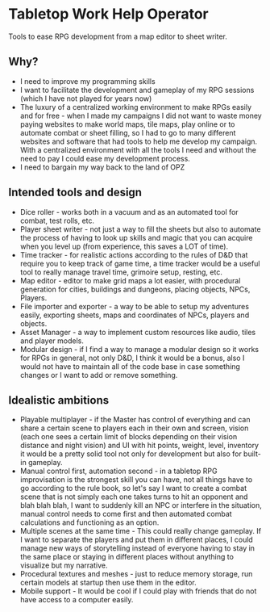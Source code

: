 # Tabletop Work Help Operator

Tools to ease RPG development from a map editor to sheet writer.

## Why?

- I need to improve my programming skills
- I want to facilitate the development and gameplay of my RPG sessions (which I have not played for years now)
- The luxury of a centralized working environment to make RPGs easily and for free - when I made my campaigns I did not want to waste money paying websites to make world maps, tile maps, play online or to automate combat or sheet filling, so I had to go to many different websites and software that had tools to help me develop my campaign. With a centralized environment with all the tools I need and without the need to pay I could ease my development process.
- I need to bargain my way back to the land of OPZ  

## Intended tools and design

- Dice roller - works both in a vacuum and as an automated tool for combat, test rolls, etc.
- Player sheet writer - not just a way to fill the sheets but also to automate the process of having to look up skills and magic that you can acquire when you level up (from experience, this saves a LOT of time).
- Time tracker - for realistic actions according to the rules of D&D that require you to keep track of game time, a time tracker would be a useful tool to really manage travel time, grimoire setup, resting, etc.
- Map editor - editor to make grid maps a lot easier, with procedural generation for cities, buildings and dungeons, placing objects, NPCs, Players.
- File importer and exporter - a way to be able to setup my adventures easily, exporting sheets, maps and coordinates of NPCs, players and objects.
- Asset Manager - a way to implement custom resources like audio, tiles and player models.
- Modular design - if I find a way to manage a modular design so it works for RPGs in general, not only D&D, I think it would be a bonus, also I would not have to maintain all of the code base in case something changes or I want to add or remove something.

## Idealistic ambitions

- Playable multiplayer - if the Master has control of everything and can share a certain scene to players each in their own and screen, vision (each one sees a certain limit of blocks depending on their vision distance and night vision) and UI with hit points, weight, level, inventory it would be a pretty solid tool not only for development but also for built-in gameplay.
- Manual control first, automation second - in a tabletop RPG improvisation is the strongest skill you can have, not all things have to go according to the rule book, so let's say I want to create a combat scene that is not simply each one takes turns to hit an opponent and blah blah blah, I want to suddenly kill an NPC or interfere in the situation, manual control needs to come first and then automated combat calculations and functioning as an option.
- Multiple scenes at the same time - This could really change gameplay. If I want to separate the players and put them in different places, I could manage new ways of storytelling instead of everyone having to stay in the same place or staying in different places without anything to visualize but my narrative.
- Procedural textures and meshes - just to reduce memory storage, run certain models at startup then use them in the editor.
- Mobile support - It would be cool if I could play with friends that do not have access to a computer easily.
